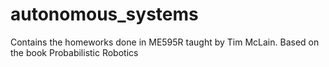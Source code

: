 # autonomous_systems
Contains the homeworks done in ME595R taught by Tim McLain. Based on the book Probabilistic Robotics
